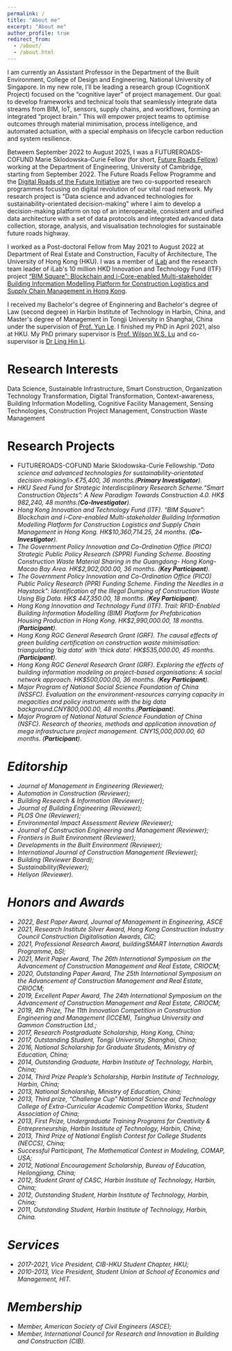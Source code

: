 ```yaml
---
permalink: /
title: "About me"
excerpt: "About me"
author_profile: true
redirect_from: 
  - /about/
  - /about.html
---
```

I am currently an Assistant Professor in the Department of the Built Environment, College of Design and Engineering, National University of Singapore. In my new role, I’ll be leading a research group (CognitionX Project) focused on the “cognitive layer” of project management. Our goal: to develop frameworks and technical tools that seamlessly integrate data streams from BIM, IoT, sensors, supply chains, and workflows, forming an integrated “project brain.” This will empower project teams to optimise outcomes through material minimisation, process intelligence, and automated actuation, with a special emphasis on lifecycle carbon reduction and system resilience.

Betweem September 2022 to August 2025, I was a FUTUREROADS-COFUND Marie Sklodowska-Curie Fellow (for short, [Future Roads Fellow](https://drf.eng.cam.ac.uk/staff/jinying-xu)) working at the Department of Engineering, University of Cambridge, starting from September 2022. The Future Roads Fellow Programme and the [Digital Roads of the Future Initiative](https://drf.eng.cam.ac.uk/) are two co-supported research programmes focusing on digital revolution of our vital road network. My research project is "Data science and advanced technologies for sustainability-orientated decision-making" where I aim to develop a decision-making platform on top of an interoperable, consistent and unified data architecture with a set of data protocols and integrated advanced data collection, storage, analysis, and visualisation technologies for sustainable future roads highway.

I worked as a Post-doctoral Fellow from May 2021 to August 2022 at Department of Real Estate and Construction, Faculty of Architecture, The University of Hong Kong (HKU). I was a member of [iLab](https://ilab.hku.hk/) and the research team leader of iLab's 10 million HKD Innovation and Technology Fund (ITF) project [“BIM Square”: Blockchain and i-Core-enabled Multi-stakeholder Building Information Modelling Platform for Construction Logistics and Supply Chain Management in Hong Kong](http://blockchainbim.hku.hk./). 

I received my Bachelor's degree of Enginnering and Bachelor's degree of Law (second degree) in Harbin Institute of Technology in Harbin, China, and Master's degree of Management in Tongji University in Shanghai, China under the supervision of [Prof. Yun Le](https://baike.baidu.com/item/%E4%B9%90%E4%BA%91). I finished my PhD in April 2021, also at HKU. My PhD primary supervisor is [Prof. Wilson W.S. Lu](https://fac.arch.hku.hk/wilson/) and co-supervisor is [Dr Ling Hin Li](http://rec.hku.hk/li/).

# Research Interests
Data Science, Sustainable Infrastructure, Smart Construction, Organization Technology Transformation, Digital Transformation, Context-awareness, Building Information Modelling, Cognitive Facility Management, Sensing Technologies, Construction Project Management, Construction Waste Management

# Research Projects
* FUTUREROADS-COFUND Marie Sklodowska-Curie Fellowship.<i>“Data science and advanced technologies for sustainability-orientated decision-making/i>.€75,400, 36 months.(**Primary Investigator**). 
* HKU Seed Fund for Strategic Interdisciplinary Research Scheme.<i>“Smart Construction Objects”: A New Paradigm Towards Construction 4.0</i>. HK$ 982,240, 48 months.(**Co-Investigator**). 
* Hong Kong Innovation and Technology Fund (ITF). <i>“BIM Square”: Blockchain and i-Core-enabled Multi-stakeholder Building Information Modelling Platform for Construction Logistics and Supply Chain Management in Hong Kong</i>. HK$10,360,714.25, 24 months. (**Co-Investigator**).     
* The Government Policy Innovation and Co-Ordination Office (PICO) Strategic Public Policy Research (SPPR) Funding Scheme. <i>Boosting Construction Waste Material Sharing in the Guangdong- Hong Kong-Macao Bay Area</i>. HK$2,902,000.00, 36 months. (**Key Participant**).
* The Government Policy Innovation and Co-Ordination Office (PICO) Public Policy Research (PPR) Funding Scheme. <i>Finding the Needles in a Haystack”: Identification of the Illegal Dumping of Construction Waste Using Big Data</i>. HK$ 447,350.00, 18 months. (**Key Participant**).
* Hong Kong Innovation and Technology Fund (ITF). <i>Trail: RFID-Enabled Building Information Modelling (BIM) Platform for Prefabrication Housing Production in Hong Kong</i>. HK$2,990,000.00, 18 months. (**Participant**).
* Hong Kong RGC General Research Grant (GRF). <i>The causal effects of green building certification on construction waste minimisation: triangulating ‘big data’ with ‘thick data’</i>. HK$535,000.00, 45 months. (**Participant**).
* Hong Kong RGC General Research Grant (GRF). <i>Exploring the effects of building information modeling on project-based organisations: A social network approach</i>. HK$500,000.00, 36 months. (**Key Participant**).
* Major Program of National Social Science Foundation of China (NSSFC). <i>Evaluation on the environment-resources carrying capacity in megacities and policy instruments with the big data background</i>.CNY800,000.00, 48 months.(**Participant**).
* Major Program of National Natural Science Foundation of China (NSFC). <i>Research of theories, methods and application innovation of mega infrastructure project management</i>. CNY15,000,000.00, 60 months. (**Participant**).
  
# Editorship
* Journal of Management in Engineering (Reviewer);
* Automation in Construction (Reviewer);
* Building Research & Information (Reviewer);
* Journal of Building Engineering (Reviewer);
* PLOS One (Reviewer);
* Environmental Impact Assessment Review (Reviewer); 
* Journal of Construction Engineering and Management (Reviewer);
* Frontiers in Built Environment (Reviewer);
* Developments in the Built Environment (Reviewer);
* International Journal of Construction Management (Reviewer);
* Building (Reviewer Board);
* Sustainability(Reviewer);
* Heliyon (Reviewer).

# Honors and Awards
* 2022, Best Paper Award, Journal of Management in Engineering, ASCE
* 2021, Research Institute Silver Award, Hong Kong Construction Industry Council Construction Digitalisation Awards, CIC;
* 2021, Professional Research Award, buildingSMART Internation Awards Programme, bSI;
* 2021, Merit Paper Award, The 26th International Symposium on the Advancement of Construction Management and Real Estate, CRIOCM;
* 2020, Outstanding Paper Award, The 25th International Symposium on the Advancement of Construction Management and Real Estate, CRIOCM;
* 2019, Excellent Paper Award, The 24th International Symposium on the Advancement of Construction Management and Real Estate, CRIOCM;
* 2019, 4th Prize, The 11th Innovation Competition in Construction Engineering and Management (ICCEM), Tsinghua University and Gammon Construction Ltd.;
* 2017, Research Postgraduate Scholarship, Hong Kong, China;
* 2017, Outstanding Student, Tongji University, Shanghai, China;
* 2016, National Scholarship for Graduate Students, Ministry of Education, China;
* 2014, Outstanding Graduate, Harbin Institute of Technology, Harbin, China;
* 2014, Third Prize People’s Scholarship, Harbin Institute of Technology, Harbin, China;
* 2013, National Scholarship, Ministry of Education, China;
* 2013, Third prize, “Challenge Cup” National Science and Technology College of Extra-Curricular Academic Competition Works, Student Association of China;
* 2013, First Prize, Undergraduate Training Programs for Creativity & Entrepreneurship, Harbin Institute of Technology, Harbin, China;
* 2013, Third Prize of National English Contest for College Students (NECCS), China;
* Successful Participant, The Mathematical Contest in Modeling, COMAP, USA;
* 2012, National Encouragement Scholarship, Bureau of Education, Heilongjiang, China;
* 2012, Student Grant of CASC, Harbin Institute of Technology, Harbin, China;
* 2012, Outstanding Student, Harbin Institute of Technology, Harbin, China;
* 2011, Outstanding Student, Harbin Institute of Technology, Harbin, China.

# Services
* 2017-2021, Vice President,	CIB-HKU Student Chapter, HKU;
* 2010-2013, Vice President,	Student Union at School of Economics and Management, HIT.

# Membership
* Member,	American Society of Civil Engineers (ASCE);
* Member, International Council for Research and Innovation in Building and Construction (CIB).
